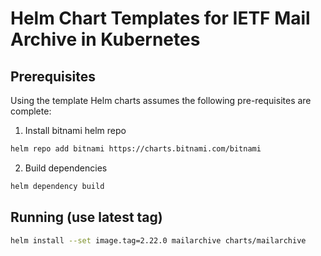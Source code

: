 # Helm Chart Templates for IETF Mail Archive in Kubernetes

## Prerequisites

Using the template Helm charts assumes the following pre-requisites are complete:

1. Install bitnami helm repo
```sh
helm repo add bitnami https://charts.bitnami.com/bitnami
```

2. Build dependencies
```sh
helm dependency build
```

## Running (use latest tag)
```sh
helm install --set image.tag=2.22.0 mailarchive charts/mailarchive
```
